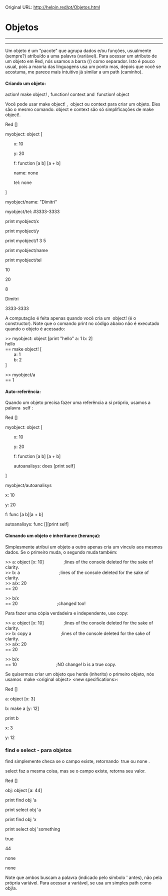 Original URL: <http://helpin.red/pt/Objetos.html>

# Objetos

* * *

* * *

Um objeto é um "pacote" que agrupa dados e/ou funções, usualmente (sempre?) atribuído a uma palavra (variável). Para acessar um atributo de um objeto em Red, nós usamos a barra (/) como separador. Isto é pouco usual, pois a maoria das linguagens usa um ponto mas, depois que você se acostuma, me parece mais intuitivo já similar a um path (caminho).

#### Criando um objeto:

action! make object! , function! context and  function! object

Você pode usar make object! ,  object ou context para criar um objeto. Eles são o mesmo comando. object e context são só simplificações de make object!.

Red \[]

myobject: object [

       x: 10

       y: 20

       f: function \[a b] \[a + b]

       name: none

       tel: none

]

myobject/name: "Dimitri"

myobject/tel: #3333-3333

print myobject/x

print myobject/y

print myobject/f 3 5

print myobject/name

print myobject/tel

10

20

8

Dimitri

3333-3333

A computação é feita apenas quando você cria um  object! (é o constructor). Note que o comando print no código abaixo não é executado quando o objeto é acessado:

&gt;&gt; myobject: object \[print "hello" a: 1 b: 2]  
hello  
\== make object! [  
       a: 1  
       b: 2  
]

&gt;&gt; myobject/a  
\== 1

#### Auto-referência:

Quando um objeto precisa fazer uma referência a si próprio, usamos a palavra  self :

Red \[]

myobject: object [

       x: 10

       y: 20

       f: function \[a b] \[a + b]

       autoanalisys: does \[print self]

]

myobject/autoanalisys

x: 10

y: 20

f: func \[a b]\[a + b]

autoanalisys: func \[]\[print self]

#### Clonando um objeto e inheritance (herança):

Simplesmente atribui um objeto a outro apenas cria um vinculo aos mesmos dados. Se o primeiro muda, o segundo muda também:

&gt;&gt; a: object \[x: 10]                ;lines of the console deleted for the sake of clarity.  
&gt;&gt; b: a                                ;lines of the console deleted for the sake of clarity.  
&gt;&gt; a/x: 20  
\== 20

&gt;&gt; b/x  
\== 20                                ;changed too!

Para fazer uma cópia verdadeira e independente, use copy:

&gt;&gt; a: object \[x: 10]                ;lines of the console deleted for the sake of clarity.  
&gt;&gt; b: copy a                        ;lines of the console deleted for the sake of clarity.  
&gt;&gt; a/x: 20  
\== 20

&gt;&gt; b/x  
\== 10                                ;NO change! b is a true copy.

Se quisermos criar um objeto que herde (inherits) o primeiro objeto, nós usamos  make &lt;original object&gt; &lt;new specifications&gt;:

Red \[]

a: object \[x: 3]

b: make a \[y: 12]

print b

x: 3

y: 12

### find e select - para objetos

find simplemente checa se o campo existe, retornando  true ou none .

select faz a mesma coisa, mas se o campo existe, retorna seu valor.

Red \[]

obj: object \[a: 44]

print find obj 'a

print select obj 'a

print find obj 'x

print select obj 'something

true

44

none

none

Note que ambos buscam a palavra (indicado pelo símbolo ' antes), não pela própria variável. Para acessar a variável, se usa um simples path como obj/a.
